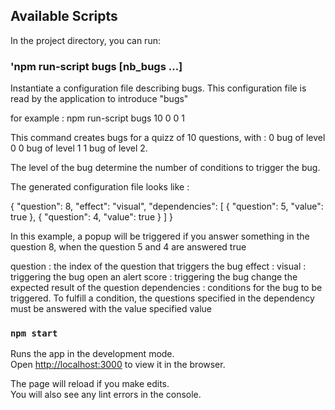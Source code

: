 
## Available Scripts

In the project directory, you can run:

### 'npm run-script bugs [nb_bugs ...]
Instantiate a configuration file describing bugs.
This configuration file is read by the application to introduce "bugs" 

for example : 
    npm run-script bugs 10 0 0 1
    
This command creates bugs for a quizz of 10 questions, with :
0 bug of level 0 
0 bug of level 1 
1 bug of level 2.

The level of the bug determine the number of conditions to trigger the bug.

The generated configuration file looks like : 

{
    "question": 8,
    "effect": "visual",
    "dependencies": [
      {
        "question": 5,
        "value": true
      },
      {
        "question": 4,
        "value": true
      }
    ]
  }

In this example, a popup will be triggered if you answer something in the question 8, when the question 5 and 4 are answered true

question : the index of the question that triggers the bug
effect : 
    visual : triggering the bug open an alert
    score : triggering the bug change the expected result of the question
dependencies : conditions for the bug to be triggered. 
    To fulfill a condition, the questions specified in the dependency must be answered with the value specified value

### `npm start`

Runs the app in the development mode.<br>
Open [http://localhost:3000](http://localhost:3000) to view it in the browser.

The page will reload if you make edits.<br>
You will also see any lint errors in the console.

